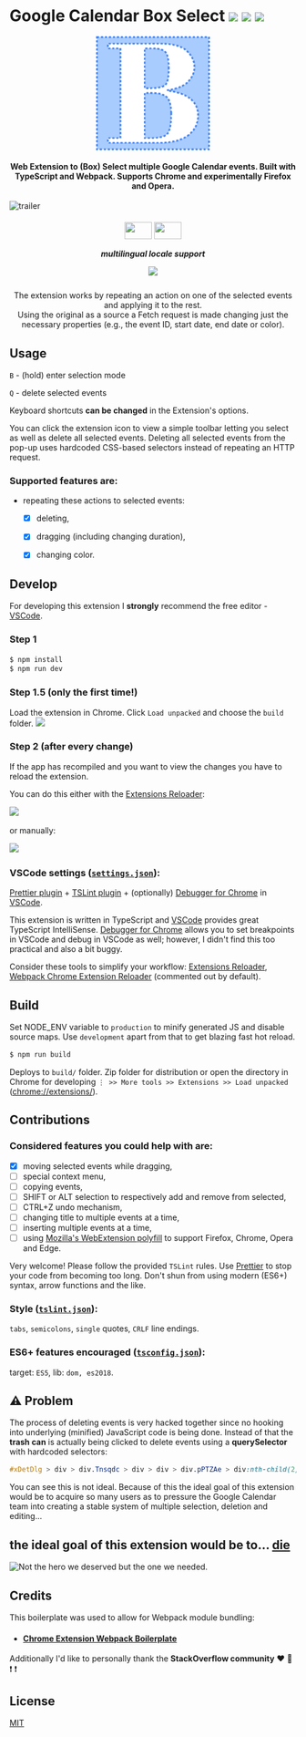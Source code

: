 # Google Calendar Box Select [![](https://img.shields.io/travis/com/JakubKoralewski/google-calendar-box-select/master.svg?label=build&logo=travis)](https://travis-ci.com/JakubKoralewski/google-calendar-box-select/builds) [![](https://img.shields.io/github/release/JakubKoralewski/google-calendar-box-select.svg?label=latest%20stable)](https://github.com/JakubKoralewski/google-calendar-box-select/releases/latest) [![](https://img.shields.io/github/release-pre/JakubKoralewski/google-calendar-box-select.svg?label=latest%20any)](https://github.com/JakubKoralewski/google-calendar-box-select/releases) 

<p align="center">
    <img src="docs/img/box-select-icon.png" width="200" align="center" />
</p>

<h4 align="center">Web Extension to (Box) Select multiple Google Calendar events. Built with TypeScript and Webpack. Supports Chrome and experimentally Firefox and Opera. </h4>

![trailer](docs/img/demo.gif)

<h5 align="center">
<img src="https://upload.wikimedia.org/wikipedia/en/thumb/1/12/Flag_of_Poland.svg/320px-Flag_of_Poland.svg.png" height="30" width="48"/> <img src="https://upload.wikimedia.org/wikipedia/commons/thumb/a/ae/Flag_of_the_United_Kingdom.svg/320px-Flag_of_the_United_Kingdom.svg.png" height="30" width="48" />

multilingual locale support

[![](https://img.shields.io/badge/help%20translate-web--ext--translator-brightgreen.svg)](https://lusito.github.io/web-ext-translator/?gh=https://github.com/JakubKoralewski/google-calendar-box-select)

</h5>

<p align="center">The extension works by repeating an action on one of the selected events and applying it to the rest. 
<br/>Using the original as a source a Fetch request is made changing just the necessary properties (e.g., the event ID, start date, end date or color). </p> 

## Usage

`B` - (hold) enter selection mode

`Q` - delete selected events

Keyboard shortcuts **can be changed** in the Extension's options.

You can click the extension icon to view a simple toolbar letting you select as well as delete all selected events. Deleting all selected events from the pop-up uses hardcoded CSS-based selectors instead of repeating an HTTP request.

### Supported features are: 
- repeating these actions to selected events:
  - [x] deleting,
  - [x] dragging (including changing duration),
  - [x] changing color.


[webextension-polyfill]: https://github.com/mozilla/webextension-polyfill
## Develop
For developing this extension I **strongly** recommend the free editor - [VSCode][vscode].

### Step 1

```bash
$ npm install
$ npm run dev
```

### Step 1.5 (only the first time!)

Load the extension in Chrome. Click `Load unpacked` and choose the `build` folder.
<img src="https://i.imgur.com/JQ9kNdh.png" />

### Step 2 (after every change)

If the app has recompiled and you want to view the changes you have to reload the extension.

You can do this either with the [Extensions Reloader][extensions-reloader]:

<img src="https://i.imgur.com/SHtxkaf.png" />

or manually:

![](https://i.imgur.com/ldXgh6C.png)


### VSCode settings ([`settings.json`](.vscode/settings.json)):

[Prettier plugin][prettier] + [TSLint plugin][tslint] + (optionally) [Debugger for Chrome][debugger] in [VSCode][vscode].

This extension is written in TypeScript and [VSCode][vscode] provides great TypeScript IntelliSense.
[Debugger for Chrome][debugger] allows you to set breakpoints in VSCode and debug in VSCode as well; however, I didn't find this too practical and also a bit buggy.

Consider these tools to simplify your workflow: [Extensions Reloader][extensions-reloader], [Webpack Chrome Extension Reloader][webpack-chrome-extension-reloader] (commented out by default).

[prettier]: https://marketplace.visualstudio.com/items?itemName=esbenp.prettier-vscode
[tslint]: https://marketplace.visualstudio.com/items?itemName=ms-vscode.vscode-typescript-tslint-plugin
[debugger]: https://marketplace.visualstudio.com/items?itemName=msjsdiag.debugger-for-chrome
[vscode]: https://code.visualstudio.com/
[extensions-reloader]: https://chrome.google.com/webstore/detail/extensions-reloader/fimgfedafeadlieiabdeeaodndnlbhid?hl=pl
[webpack-chrome-extension-reloader]: https://www.npmjs.com/package/webpack-chrome-extension-reloader

## Build

Set NODE_ENV variable to `production` to minify generated JS and disable source maps. Use `development` apart from that to get blazing fast hot reload.

```bash
$ npm run build
```

Deploys to `build/` folder. Zip folder for distribution or open the directory in Chrome for developing `⋮ >> More tools >> Extensions >> Load unpacked` ([chrome://extensions/](chrome://extensions/)).

## Contributions

### Considered features you could help with are:
- [X] moving selected events while dragging,
- [ ] special context menu,
- [ ] copying events,
- [ ] SHIFT or ALT selection to respectively add and remove from selected,
- [ ] CTRL+Z undo mechanism,
- [ ] changing title to multiple events at a time,
- [ ] inserting multiple events at a time,
- [ ] using [Mozilla's WebExtension polyfill][webextension-polyfill] to support Firefox, Chrome, Opera and Edge.

Very welcome! Please follow the provided `TSLint` rules. Use [Prettier][prettier] to stop your code from becoming too long. Don't shun from using modern (ES6+) syntax, arrow functions and the like.

### Style ([`tslint.json`](src/tslint.json)):

`tabs`, `semicolons`, `single` quotes, `CRLF` line endings.

### ES6+ features encouraged ([`tsconfig.json`](src/tsconfig.json)):

target: `ES5`, lib: `dom, es2018`.

## :warning: Problem

The process of deleting events is very hacked together since no hooking into underlying (minified) JavaScript code is being done.
Instead of that the **trash can** is actually being clicked to delete events using a **querySelector** with hardcoded selectors:

```css
#xDetDlg > div > div.Tnsqdc > div > div > div.pPTZAe > div:nth-child(2) > div
```

You can see this is not ideal.
Because of this the ideal goal of this extension would be to acquire so many users as to pressure the Google Calendar team into creating a stable system of multiple selection, deletion and editing...

## the ideal goal of this extension would be to... [**die**](https://getyarn.io/yarn-clip/9f143220-ed9d-4525-b4ef-b37fd5413768)

![Not the hero we deserved but the one we needed.](https://i.imgur.com/NN4nmKR.gif)

## Credits

This boilerplate was used to allow for Webpack module bundling:

-   #### [Chrome Extension Webpack Boilerplate](https://github.com/samuelsimoes/chrome-extension-webpack-boilerplate)

Additionally I'd like to personally thank the **StackOverflow community** :heart: :sparkling_heart: :exclamation: :exclamation:

## License

[MIT](LICENSE)
